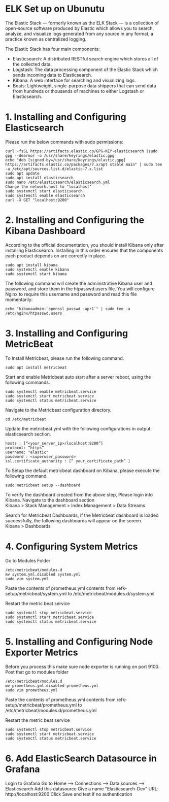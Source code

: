 
# ELK Set up on Ubunutu

The Elastic Stack — formerly known as the ELK Stack — is a collection of open-source software produced by Elastic which allows you to search, analyze, and visualize logs generated from any source in any format, a practice known as centralized logging. 

The Elastic Stack has four main components:

- Elasticsearch: A distributed RESTful search engine which stores all of the collected data.
- Logstash: The data processing component of the Elastic Stack which sends incoming data to Elasticsearch.
- Kibana: A web interface for searching and visualizing logs.
- Beats: Lightweight, single-purpose data shippers that can send data from hundreds or thousands of machines to either Logstash or Elasticsearch.

# 1. Installing and Configuring Elasticsearch  

Please run the below commands with sudo permissions:

    curl -fsSL https://artifacts.elastic.co/GPG-KEY-elasticsearch |sudo gpg --dearmor -o /usr/share/keyrings/elastic.gpg
    echo "deb [signed-by=/usr/share/keyrings/elastic.gpg] https://artifacts.elastic.co/packages/7.x/apt stable main" | sudo tee -a /etc/apt/sources.list.d/elastic-7.x.list
    sudo apt update
    sudo apt install elasticsearch
    sudo nano /etc/elasticsearch/elasticsearch.yml
    Change the network.host to "localhost"
    sudo systemctl start elasticsearch
    sudo systemctl enable elasticsearch
    curl -X GET "localhost:9200"

# 2. Installing and Configuring the Kibana Dashboard  

According to the official documentation, you should install Kibana only after installing Elasticsearch. Installing in this order ensures that the components each product depends on are correctly in place.

    sudo apt install kibana
    sudo systemctl enable kibana
    sudo systemctl start kibana

The following command will create the administrative Kibana user and password, and store them in the htpasswd.users file. You will configure Nginx to require this username and password and read this file momentarily:

    echo "kibanaadmin:`openssl passwd -apr1`" | sudo tee -a /etc/nginx/htpasswd.users

# 3. Installing and Configuring MetricBeat  
To Install Metricbeat, please run the following command.  

    sudo apt install metricbeat

Start and enable Metricbeat auto start after a server reboot, using the following commands.  

    sudo systemctl enable metricbeat.service
    sudo systemctl start metricbeat.service
    sudo systemctl status metricbeat.service

Navigate to the Metricbeat configuration directory.  

    cd /etc/metricbeat

Update the metricbeat.yml with the following configurations in output. elasticsearch section.

    hosts : [“<your_server_ip>/localhost:9200”]
    protocol: “https”
    username: "elastic" 
    password : <superuser_password>
    ssl.certificate_authority : [“ your_certificate_path” ]

To Setup the default metricbeat dashboard on Kibana, please execute the following command. 

    sudo metricbeat setup --dashboard

To verify the dashboard created from the above step, Please login into Kibana.
Navigate to the dashboard section  
    Kibana > Stack Management > Index Management > Data Streams

Search for Metricbeat Dashboards, if the Metricbeat dashboard is loaded successfully, the following dashboards will appear on the screen.  
    Kibana > Dashboards

# 4. Configuring System Metrics
Go to Modules Folder

    /etc/metricbeat/modules.d
    mv system.yml.disabled system.yml
    sudo vim system.yml

Paste the contents of prometheus.yml contents from /efk-setup/metricbeat/system.yml to /etc/metricbeat/modules.d/system.yml 

Restart the metric beat service   

    sudo systemctl stop metricbeat.service
    sudo systemctl start metricbeat.service
    sudo systemctl status metricbeat.service

# 5. Installing and Configuring Node Exporter Metrics

Before you process this make sure node exporter is running on port 9100. 
Post that go to modules folder   

    /etc/metricbeat/modules.d
    mv prometheus.yml.disabled prometheus.yml
    sudo vim prometheus.yml

Paste the contents of prometheus.yml contents from /efk-setup/metricbeat/prometheus.yml to /etc/metricbeat/modules.d/prometheus.yml

Restart the metric beat service  

    sudo systemctl stop metricbeat.service
    sudo systemctl start metricbeat.service
    sudo systemctl status metricbeat.service

# 6. Add ElasticSearch Datasource in Grafana

Login to Grafana
Go to Home --> Connections --> Data sources --> Elasticsearch
Add this datasource
Give a name "Elasticsearch-Dev"
URL: http://localhost:9200
Click Save and test if no authentication


